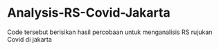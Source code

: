 # Analysis-RS-Covid-Jakarta

Code tersebut berisikan hasil percobaan untuk menganalisis RS rujukan Covid di jakarta
